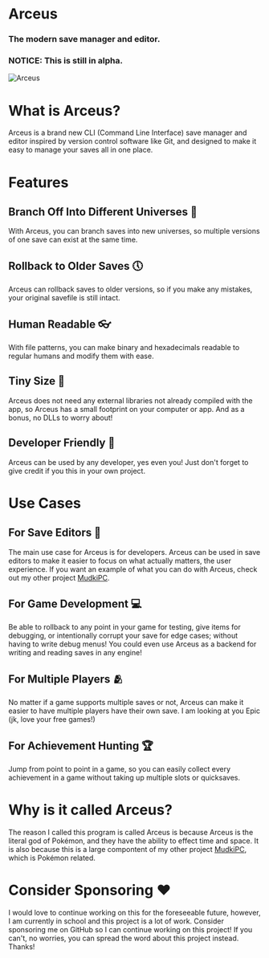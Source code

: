 # Arceus

### The modern save manager and editor.

### NOTICE: This is still in alpha.

![Arceus](https://archives.bulbagarden.net/media/upload/thumb/9/9e/0493Arceus.png/900px-0493Arceus.png)

# What is Arceus?

Arceus is a brand new CLI (Command Line Interface) save manager and editor inspired by version control software like Git, and designed to make it easy to manage your saves all in one place.

# Features

## Branch Off Into Different Universes 🌌

With Arceus, you can branch saves into new universes, so multiple versions of one save can exist at the same time.

## Rollback to Older Saves 🕔

Arceus can rollback saves to older versions, so if you make any mistakes, your original savefile is still intact.

## Human Readable 👓

With file patterns, you can make binary and hexadecimals readable to regular humans and modify them with ease.

## Tiny Size 📁

Arceus does not need any external libraries not already compiled with the app, so Arceus has a small footprint on your computer or app. And as a bonus, no DLLs to worry about!

## Developer Friendly 🤝

Arceus can be used by any developer, yes even you! Just don't forget to give credit if you this in your own project.

# Use Cases

## For Save Editors 📝

The main use case for Arceus is for developers. Arceus can be used in save editors to make it easier to focus on what actually matters, the user experience. If you want an example of what you can do with Arceus, check out my other project [MudkiPC](https://github.com/Pokemon-Manager/MudkiPC).

## For Game Development 💻

Be able to rollback to any point in your game for testing, give items for debugging, or intentionally corrupt your save for edge cases; without having to write debug menus! You could even use Arceus as a backend for writing and reading saves in any engine!

## For Multiple Players 🫂

No matter if a game supports multiple saves or not, Arceus can make it easier to have multiple players have their own save. I am looking at you Epic (jk, love your free games!)

## For Achievement Hunting 🏆

Jump from point to point in a game, so you can easily collect every achievement in a game without taking up multiple slots or quicksaves.

# Why is it called Arceus?

The reason I called this program is called Arceus is because Arceus is the literal god of Pokémon, and they have the ability to effect time and space. It is also because this is a large compontent of my other project [MudkiPC](https://github.com/Pokemon-Manager/MudkiPC), which is Pokémon related.

# Consider Sponsoring ❤️

I would love to continue working on this for the foreseeable future, however, I am currently in school and this project is a lot of work. Consider sponsoring me on GitHub so I can continue working on this project! If you can't, no worries, you can spread the word about this project instead. Thanks!
